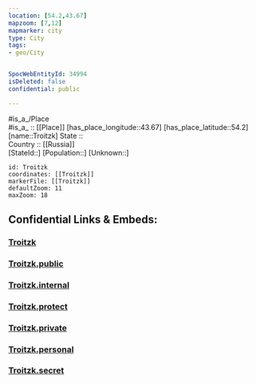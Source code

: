 ```yaml
---
location: [54.2,43.67] 
mapzoom: [7,12] 
mapmarker: city 
type: City
tags:
- geo/City


SpocWebEntityId: 34994
isDeleted: false
confidential: public

---
```

#is_a_/Place  
#is_a_ :: [[Place]] 
[has_place_longitude::43.67] 
[has_place_latitude::54.2] 
[name::Troitzk] 
State ::  
Country :: [[Russia]]  
[StateId::] 
[Population::] 
[Unknown::] 


```leaflet
id: Troitzk
coordinates: [[Troitzk]] 
markerFile: [[Troitzk]] 
defaultZoom: 11 
maxZoom: 18
```


## Confidential Links & Embeds: 

### [Troitzk](/_Standards/Earth/Continent/Europe/Europe~East/Russia/Russia~Volga/Mordovia~Republic/City/Troitzk.md) 

### [Troitzk.public](/_public/Earth/Continent/Europe/Europe~East/Russia/Russia~Volga/Mordovia~Republic/City/Troitzk.public.md) 

### [Troitzk.internal](/_internal/Earth/Continent/Europe/Europe~East/Russia/Russia~Volga/Mordovia~Republic/City/Troitzk.internal.md) 

### [Troitzk.protect](/_protect/Earth/Continent/Europe/Europe~East/Russia/Russia~Volga/Mordovia~Republic/City/Troitzk.protect.md) 

### [Troitzk.private](/_private/Earth/Continent/Europe/Europe~East/Russia/Russia~Volga/Mordovia~Republic/City/Troitzk.private.md) 

### [Troitzk.personal](/_personal/Earth/Continent/Europe/Europe~East/Russia/Russia~Volga/Mordovia~Republic/City/Troitzk.personal.md) 

### [Troitzk.secret](/_secret/Earth/Continent/Europe/Europe~East/Russia/Russia~Volga/Mordovia~Republic/City/Troitzk.secret.md)

